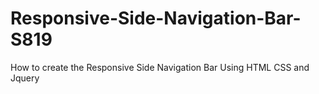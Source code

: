 # Responsive-Side-Navigation-Bar-S819
How to create the Responsive Side Navigation Bar Using HTML CSS and Jquery
